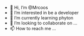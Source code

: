 - 👋 Hi, I’m @Mrcoos
- 👀 I’m interested in be a developer
- 🌱 I’m currently learning phyton
- 💞️ I’m looking to collaborate on ...
- 📫 How to reach me ...

<!---
Mrcoos/Mrcoos is a ✨ special ✨ repository because its `README.md` (this file) appears on your GitHub profile.
You can click the Preview link to take a look at your changes.
--->
